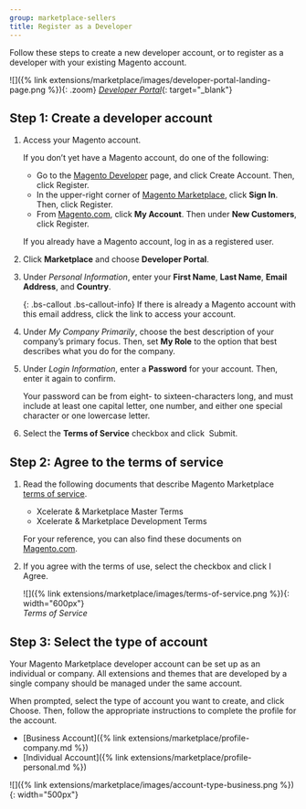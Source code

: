 ```yaml
---
group: marketplace-sellers
title: Register as a Developer
---
```


Follow these steps to create a new developer account, or to register as a developer with your existing Magento account.

![]({% link extensions/marketplace/images/developer-portal-landing-page.png %}){: .zoom}
[_Developer Portal_][1]{: target="_blank"}

## Step 1: Create a developer account

1. Access your Magento account.

    If you don’t yet have a Magento account, do one of the following:

    -  Go to the [Magento Developer][1] page, and click <span class="btn">Create  Account</span>. Then, click <span class="btn">Register</span>.
    -  In the upper-right corner of [Magento Marketplace][2], click **Sign In**. Then, click <span class="btn">Register</span>.
    -  From [Magento.com][3], click **My Account**. Then under **New Customers**, click <span class="btn">Register</span>.

    If you already have a Magento account, log in as a registered user.

1. Click **Marketplace** and choose **Developer Portal**.

1. Under _Personal Information_, enter your **First Name**, **Last Name**, **Email Address**, and **Country**.

    {: .bs-callout .bs-callout-info}
    If there is already a Magento account with this email address, click the link to access your account.

1. Under _My Company Primarily_, choose the best description of your company’s primary focus. Then, set **My Role** to the option that best describes what you do for the company.

1. Under _Login Information_, enter a **Password** for your account. Then, enter it again to confirm.

    Your password can be from eight- to sixteen-characters long, and must include at least one capital letter, one number, and either one special character or one lowercase letter.

1. Select the **Terms of Service** checkbox and click  <span class="btn">Submit</span>.

## Step 2: Agree to the terms of service

1. Read the following documents that describe Magento Marketplace [terms of service][4].

   -  Xcelerate & Marketplace Master Terms
   -  Xcelerate & Marketplace Development Terms

    For your reference, you can also find these documents on [Magento.com][4].

1. If you agree with the terms of use, select the checkbox and click <span class="btn">I Agree</span>.

    ![]({% link extensions/marketplace/images/terms-of-service.png %}){: width="600px"}<br/>
    _Terms of Service_

## Step 3: Select the type of account

Your Magento Marketplace developer account can be set up as an individual or company. All extensions and themes that are developed by a single company should be managed under the same account.

When prompted, select the type of account you want to create, and click <span class="btn">Choose</span>. Then, follow the appropriate instructions to complete the profile for the account.

-  [Business Account]({% link extensions/marketplace/profile-company.md %})
-  [Individual Account]({% link extensions/marketplace/profile-personal.md %})

![]({% link extensions/marketplace/images/account-type-business.png %}){: width="500px"}

[1]: https://developer.magento.com/
[2]: https://marketplace.magento.com/
[3]: https://magento.com/
[4]: https://magento.com/legal/terms/marketplace-xcelerate
